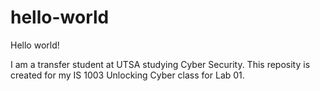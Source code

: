 # hello-world

Hello world!

I am a transfer student at UTSA studying Cyber Security.
This reposity is created for my IS 1003 Unlocking Cyber class for Lab 01.
